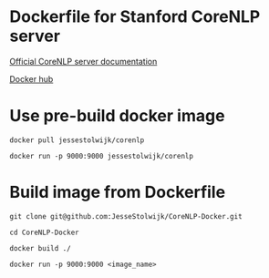 # Dockerfile for Stanford CoreNLP server

[Official CoreNLP server documentation](https://stanfordnlp.github.io/CoreNLP/corenlp-server.html)

[Docker hub](https://hub.docker.com/r/jessestolwijk/corenlp/)

# Use pre-build docker image
`docker pull jessestolwijk/corenlp`

`docker run -p 9000:9000 jessestolwijk/corenlp`

# Build image from Dockerfile
`git clone git@github.com:JesseStolwijk/CoreNLP-Docker.git`

`cd CoreNLP-Docker`

`docker build ./`

`docker run -p 9000:9000 <image_name>`


